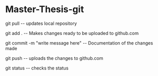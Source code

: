 # Master-Thesis-git


git pull -- updates local repository

git add . -- Makes changes ready to be uploaded to github.com

git commit -m "write message here" -- Documentation of the changes made

git push -- uploads the changes to github.com

git status -- checks the status
